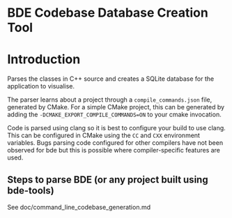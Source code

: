 # BDE Codebase Database Creation Tool

# Introduction

Parses the classes in C++ source and creates a SQLite database for the application to visualise.

The parser learns about a project through a `compile_commands.json` file,
generated by CMake. For a simple CMake project, this can be generated by adding
the `-DCMAKE_EXPORT_COMPILE_COMMANDS=ON` to your cmake invocation.

Code is parsed using clang so it is best to configure your build to use clang.
This can be configured in CMake using the `CC` and `CXX` environment variables.
Bugs parsing code configured for other compilers have not been observed for bde
but this is possible where compiler-specific features are used.

## Steps to parse BDE (or any project built using bde-tools)
See doc/command_line_codebase_generation.md
